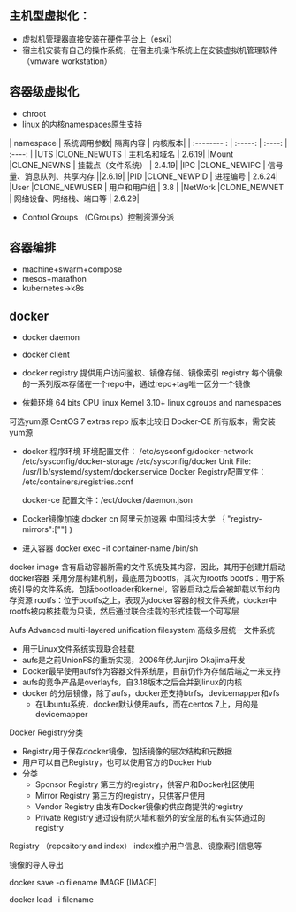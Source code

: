 ## 主机型虚拟化：

- 虚拟机管理器直接安装在硬件平台上（esxi）
- 宿主机安装有自己的操作系统，在宿主机操作系统上在安装虚拟机管理软件（vmware workstation）

## 容器级虚拟化

- chroot
- linux 的内核namespaces原生支持

| namespace |            系统调用参数|             隔离内容 |                   内核版本| 
| :-------- :           | :-----:       | :----: | :----: |
|UTS                    |CLONE_NEWUTS   |          主机名和域名        |        2.6.19|
|Mount                  |CLONE_NEWNS    |         挂载点（文件系统）     |     2.4.19|
|IPC                    |CLONE_NEWIPC   |         信号量、消息队列、共享内存  ||2.6.19|
|PID                    |CLONE_NEWPID   |         进程编号                |    2.6.24|
|User                   |CLONE_NEWUSER  |        用户和用户组            |    3.8   |
|NetWork                |CLONE_NEWNET   |         网络设备、网络栈、端口等  |  2.6.29|

- Control Groups （CGroups）控制资源分派
	
## 容器编排

- machine+swarm+compose
- mesos+marathon
- kubernetes->k8s

## docker

- docker daemon
- docker client
- docker registry 提供用户访问鉴权、镜像存储、镜像索引
	registry 每个镜像的一系列版本存储在一个repo中，通过repo+tag唯一区分一个镜像


- 依赖环境
64 bits CPU
linux Kernel 3.10+
linux cgroups and namespaces

可选yum源
CentOS 7 extras repo  版本比较旧
Docker-CE      所有版本，需安装yum源

- docker 程序环境
	环境配置文件：
		/etc/sysconfig/docker-network
		/etc/sysconfig/docker-storage
		/etc/sysconfig/docker
	Unit File:
		/usr/lib/systemd/system/docker.service
	Docker Registry配置文件：
		/etc/containers/registries.conf
	
	docker-ce
		配置文件：/ect/docker/daemon.json
	
- Docker镜像加速
	docker cn
	阿里云加速器
	中国科技大学
	｛
		"registry-mirrors":[""]
	｝

- 进入容器
docker exec -it container-name /bin/sh

docker image 含有启动容器所需的文件系统及其内容，因此，其用于创建并启动docker容器
	采用分层构建机制，最底层为bootfs，其次为rootfs
		bootfs：用于系统引导的文件系统，包括bootloader和kernel，容器启动之后会被卸载以节约内存资源
		rootfs：位于bootfs之上，表现为docker容器的根文件系统，docker中rootfs被内核挂载为只读，然后通过联合挂载的形式挂载一个可写层

Aufs Advanced multi-layered unification filesystem 高级多层统一文件系统
- 用于Linux文件系统实现联合挂载
- aufs是之前UnionFS的重新实现，2006年优Junjiro Okajima开发
- Docker最早使用aufs作为容器文件系统层，目前仍作为存储后端之一来支持
- aufs的竞争产品是overlayfs，自3.18版本之后合并到linux的内核
- docker 的分层镜像，除了aufs，docker还支持btrfs，devicemapper和vfs
	- 在Ubuntu系统，docker默认使用aufs，而在centos 7上，用的是devicemapper
	


Docker Registry分类

- Registry用于保存docker镜像，包括镜像的层次结构和元数据
- 用户可以自己Registry，也可以使用官方的Docker Hub
- 分类
	- Sponsor Registry 第三方的registry，供客户和Docker社区使用
	- Mirror Registry 第三方的registry，只供客户使用
	- Vendor Registry 由发布Docker镜像的供应商提供的registry
	- Private Registry 通过设有防火墙和额外的安全层的私有实体通过的registry
	
Registry （repository and index） index维护用户信息、镜像索引信息等


镜像的导入导出

docker save -o filename  IMAGE [IMAGE]

docker load -i filename


